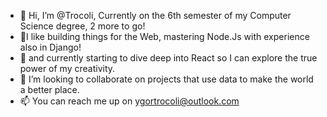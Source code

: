 - 👋 Hi, I’m @Trocoli, Currently on the 6th semester of my Computer Science degree, 2 more to go! 
- 👀I like building things for the Web, mastering Node.Js with experience also in Django! 
- 🌱 and currently starting to dive deep into React so I can explore the true power of my creativity. 
- 💞️ I’m looking to collaborate on projects that use data to make the world a better place. 
- 📫 You can reach me up on ygortrocoli@outlook.com 

<!---
--->
